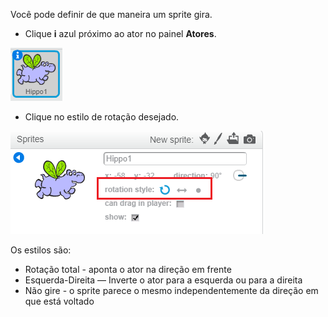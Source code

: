 Você pode definir de que maneira um sprite gira.

- Clique **i** azul próximo ao ator no painel **Atores**.

![Clique no i](images/click-i.png)

- Clique no estilo de rotação desejado.

![Estilo de rotação diferente](images/rotation-style.png)

Os estilos são:

- Rotação total - aponta o ator na direção em frente
- Esquerda-Direita — Inverte o ator para a esquerda ou para a direita
- Não gire - o sprite parece o mesmo independentemente da direção em que está voltado